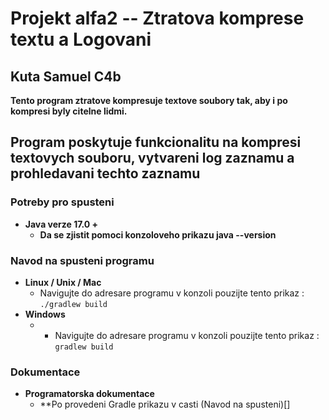 # Projekt alfa2 -- Ztratova komprese textu a Logovani
## Kuta Samuel C4b 

**Tento program ztratove kompresuje textove soubory tak, aby i po kompresi byly citelne lidmi.**

## Program poskytuje funkcionalitu na kompresi textovych souboru, vytvareni log zaznamu a prohledavani techto zaznamu


### Potreby pro spusteni
- **Java verze 17.0 +**
    - **Da se zjistit pomoci konzoloveho prikazu java --version**

### Navod na spusteni programu
- **Linux / Unix / Mac**
    - Navigujte do adresare programu v konzoli
    pouzijte tento prikaz : `./gradlew build`
- **Windows**
    - - Navigujte do adresare programu v konzoli
    pouzijte tento prikaz : `gradlew build`
### Dokumentace
- **Programatorska dokumentace** 
    - **Po provedeni Gradle prikazu v casti (Navod na spusteni)[]